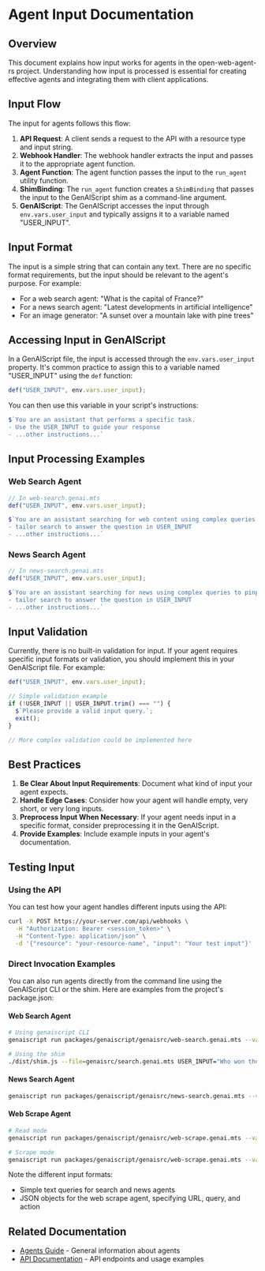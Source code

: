 # Agent Input Documentation

## Overview

This document explains how input works for agents in the open-web-agent-rs project. Understanding how input is processed is essential for creating effective agents and integrating them with client applications.

## Input Flow

The input for agents follows this flow:

1. **API Request**: A client sends a request to the API with a resource type and input string.
2. **Webhook Handler**: The webhook handler extracts the input and passes it to the appropriate agent function.
3. **Agent Function**: The agent function passes the input to the `run_agent` utility function.
4. **ShimBinding**: The `run_agent` function creates a `ShimBinding` that passes the input to the GenAIScript shim as a command-line argument.
5. **GenAIScript**: The GenAIScript accesses the input through `env.vars.user_input` and typically assigns it to a variable named "USER_INPUT".

## Input Format

The input is a simple string that can contain any text. There are no specific format requirements, but the input should be relevant to the agent's purpose. For example:

- For a web search agent: "What is the capital of France?"
- For a news search agent: "Latest developments in artificial intelligence"
- For an image generator: "A sunset over a mountain lake with pine trees"

## Accessing Input in GenAIScript

In a GenAIScript file, the input is accessed through the `env.vars.user_input` property. It's common practice to assign this to a variable named "USER_INPUT" using the `def` function:

```typescript
def("USER_INPUT", env.vars.user_input);
```

You can then use this variable in your script's instructions:

```typescript
$`You are an assistant that performs a specific task.
- Use the USER_INPUT to guide your response
- ...other instructions...`
```

## Input Processing Examples

### Web Search Agent

```typescript
// In web-search.genai.mts
def("USER_INPUT", env.vars.user_input);

$`You are an assistant searching for web content using complex queries to pinpoint results.
- tailor search to answer the question in USER_INPUT
- ...other instructions...`
```

### News Search Agent

```typescript
// In news-search.genai.mts
def("USER_INPUT", env.vars.user_input);

$`You are an assistant searching for news using complex queries to pinpoint results.
- tailor search to answer the question in USER_INPUT
- ...other instructions...`
```

## Input Validation

Currently, there is no built-in validation for input. If your agent requires specific input formats or validation, you should implement this in your GenAIScript file. For example:

```typescript
def("USER_INPUT", env.vars.user_input);

// Simple validation example
if (!USER_INPUT || USER_INPUT.trim() === "") {
  $`Please provide a valid input query.`;
  exit();
}

// More complex validation could be implemented here
```

## Best Practices

1. **Be Clear About Input Requirements**: Document what kind of input your agent expects.
2. **Handle Edge Cases**: Consider how your agent will handle empty, very short, or very long inputs.
3. **Preprocess Input When Necessary**: If your agent needs input in a specific format, consider preprocessing it in the GenAIScript.
4. **Provide Examples**: Include example inputs in your agent's documentation.

## Testing Input

### Using the API

You can test how your agent handles different inputs using the API:

```bash
curl -X POST https://your-server.com/api/webhooks \
  -H "Authorization: Bearer <session_token>" \
  -H "Content-Type: application/json" \
  -d '{"resource": "your-resource-name", "input": "Your test input"}'
```

### Direct Invocation Examples

You can also run agents directly from the command line using the GenAIScript CLI or the shim. Here are examples from the project's package.json:

#### Web Search Agent

```bash
# Using genaiscript CLI
genaiscript run packages/genaiscript/genaisrc/web-search.genai.mts --vars USER_INPUT='who won the 2024 election?'

# Using the shim
./dist/shim.js --file=genaisrc/search.genai.mts USER_INPUT="Who won the 2024 presidential election?"
```

#### News Search Agent

```bash
genaiscript run packages/genaiscript/genaisrc/news-search.genai.mts --vars USER_INPUT='What are the latest updates and developments in the Ukraine war?'
```

#### Web Scrape Agent

```bash
# Read mode
genaiscript run packages/genaiscript/genaisrc/web-scrape.genai.mts --vars USER_INPUT='{"url":"https://geoff.seemueller.io/about","query":"Describe the details of the page.", "action": "read"}'

# Scrape mode
genaiscript run packages/genaiscript/genaisrc/web-scrape.genai.mts --vars USER_INPUT='{"url":"https://www.time4learning.com/homeschool-curriculum/high-school/eleventh-grade/math.html","query":"What is on this page?", "action": "scrape"}'
```


Note the different input formats:
- Simple text queries for search and news agents
- JSON objects for the web scrape agent, specifying URL, query, and action

## Related Documentation

- [Agents Guide](./agents.md) - General information about agents
- [API Documentation](./api.md) - API endpoints and usage examples
